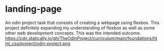 # landing-page
An odin project task that consists of creating a webpage using flexbox. 
This project definitely expanding my understanding of flexbox as well as some other web development concepts.
This was the intended outcome. https://cdn.statically.io/gh/TheOdinProject/curriculum/main/foundations/html_css/project/odin-project.png
